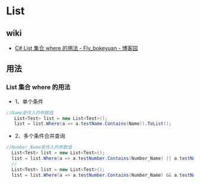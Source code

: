 # List

## wiki

- [C# List 集合 where 的用法 - Fly_bokeyuan - 博客园](https://www.cnblogs.com/-Fly/p/7765517.html)

## 用法

### List 集合 where 的用法

- 1、单个条件

```c#
//Name是传入的参数值
   List<Test> list = new List<Test>();
   list = list.Where(a => a.testName.Contains(Name)).ToList();
```

- 2、多个条件合并查询

```c#
//Number_Name是传入的参数值
  List<Test> list = new List<Test>();
  list = list.Where(a => a.testNumber.Contains(Number_Name) || a.testName.Contains(Number_Name)).ToList();
  //
  List<Test> list = new List<Test>();
  list = list.Where(a => a.testNumber.Contains(Number_Name) && a.testName.Contains(Number_Name)).ToList();
```
